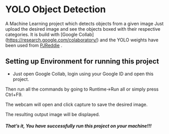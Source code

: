 # YOLO Object Detection
A Machine Learning project which detects objects from a given image
Just upload the desired image and see the objects boxed with their respective categories.
   It is build with [Google Collab] (https://research.google.com/colaboratory/) and the YOLO weights have been used from [PJReddie](https://pjreddie.com/media/files/yolov3.weights) .

## Setting up Environment for running this project
  * Just open Google Collab, login using your Google ID and open this project.
 
Then run all the commands by going to Runtime->Run all or simply press Ctrl+F9.

The webcam will open and click capture to save the desired image.

The resulting output image will be displayed.
 
 ##### That’s it, You have successfully run this project on your machine!!!
 

